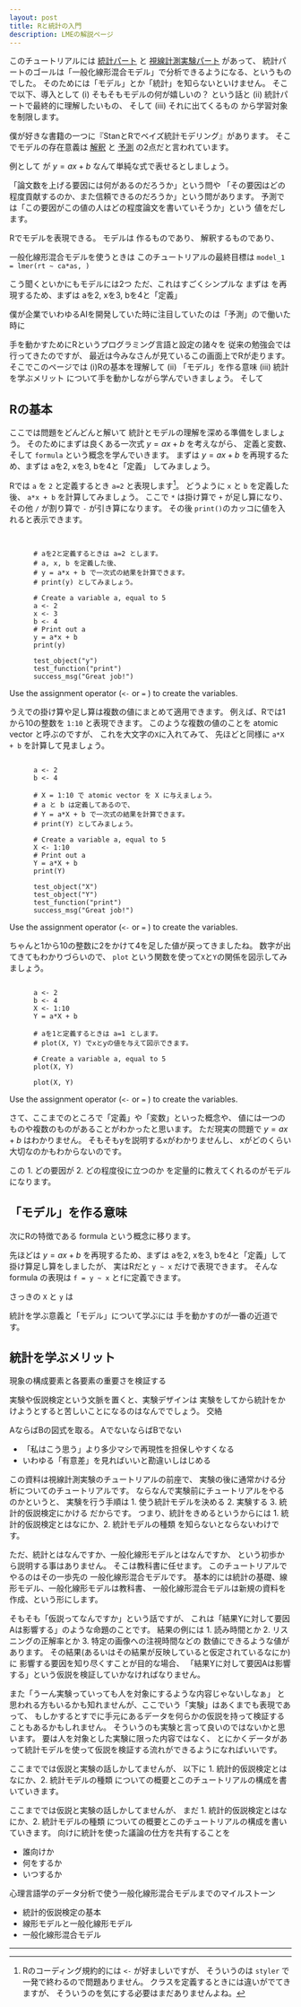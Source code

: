 ```yaml
---
layout: post
title: Rと統計の入門      
description: LMEの解説ページ 
---
```


<!-- [Home](./) -->

<!--
1. モデルとは?
1. 最終的に理解したい要素
1. 出てくるもののみに候補
-->
このチュートリアルには
<u> 統計パート</u> と <u>視線計測実験パート</u> があって、
統計パートのゴールは「一般化線形混合モデル」で分析できるようになる、というものでした。
そのためには「モデル」とか「統計」を知らないといけません。
そこで以下、導入として
(i) そもそもモデルの何が嬉しいの？ という話と
(ii) 統計パートで最終的に理解したいもの、
そして (iii) それに出てくるもの
から学習対象を制限します。
<!--
これは手を動かして見たほうが分かりやすかったりします。
でもそもそも「モデル」ってなんなんでしょうか。
まずはそこから考えてみましょう。
-->

僕が好きな書籍の一つに『StanとRでベイズ統計モデリング』があります。
そこでモデルの存在意義は <u>解釈</u> と  <u>予測</u> の2点だと言われています。
<!--この例をBaayenにする-->
例として が $y=ax+b$ なんて単純な式で表せるとしましょう。

<!--
https://r4ds.had.co.nz/model-basics.html#model-basics
-->

「論文数を上げる要因には何があるのだろうか」という問や
「その要因はどの程度貢献するのか、また信頼できるのだろうか」という問があります。
予測では「この要因がこの値の人はどの程度論文を書いていそうか」という
値をだします。

Rでモデルを表現できる。
モデルは
作るものであり、
解釈するものであり、

一般化線形混合モデルを使うときは
このチュートリアルの最終目標は
`model_1 = lmer(rt ~ ca*as, )`

こう聞くといかにもモデルには2つ
ただ、これはすごくシンプルな
まずは  を再現するため、まずは aを2, xを3, bを4と「定義」

僕が企業でいわゆるAIを開発していた時に注目していたのは「予測」ので働いた時に


手を動かすためにRというプログラミング言語と設定の諸々を
従来の勉強会では行ってきたのですが、
最近は今みなさんが見ているこの画面上でRが走ります。
そこでこのページでは (i)Rの基本を理解して 
(ii) 「モデル」を作る意味 
(iii) 統計を学ぶメリット について手を動かしながら学んでいきましょう。
そして 

<!--
目的
-->

## Rの基本

<!--
https://www.datacamp.com/community/tutorials/r-formula-tutorial
-->

ここでは問題をどんどんと解いて
統計とモデルの理解を深める準備をしましょう。
そのためにまずは良くある一次式 $y=ax+b$ を考えながら、
定義と変数、そして `formula` という概念を学んでいきます。
まずは $y=ax+b$ を再現するため、まずは aを2, xを3, bを4と「定義」
してみましょう。

Rでは `a` を `2` と定義するとき `a=2` と表現します[^eq]。
どうように `x` と `b` を定義した後、
`a*x + b` を計算してみましょう。
ここで `*` は掛け算で `+` が足し算になり、
その他 `/` が割り算で `-` が引き算になります。
その後 `print()`のカッコに値を入れると表示できます。

[^eq]: Rのコーディング規約的には `<-` が好ましいですが、
    そういうのは `styler` で一発で終わるので問題ありません。
    クラスを定義するときには違いがでてきますが、
    そういうのを気にする必要はまだありませんよね。

<div data-datacamp-exercise data-lang="r">
  <code data-type="pre-exercise-code">
  </code>
  <code data-type="sample-code">
      # aを2と定義するときは a=2 とします。
      # a, x, b を定義した後、
      # y = a*x + b で一次式の結果を計算できます。
      # print(y) としてみましょう。
  </code>
  <code data-type="solution">
      # Create a variable a, equal to 5
      a <- 2
      x <- 3
      b <- 4
      # Print out a
      y = a*x + b
      print(y)
  </code>
  <code data-type="sct">
      test_object("y")
      test_function("print")
      success_msg("Great job!")
  </code>
  <div data-type="hint">Use the assignment operator (<code><-</code> or <code>=</code> ) to create the variables.
  </div>
</div>


<!--
多分関数の話はいらない
-->

うえでの掛け算や足し算は複数の値にまとめて適用できます。
例えば、Rでは1から10の整数を `1:10` と表現できます。
このような複数の値のことを atomic vector と呼ぶのですが、
これを大文字の`X`に入れてみて、
先ほどと同様に `a*X + b` を計算して見ましょう。

<div data-datacamp-exercise data-lang="r">
  <code data-type="pre-exercise-code">
      a <- 2
      b <- 4
  </code>
  <code data-type="sample-code">
      # X = 1:10 で atomic vector を X に与えましょう。
      # a と b は定義してあるので、
      # Y = a*X + b で一次式の結果を計算できます。
      # print(Y) としてみましょう。
  </code>
  <code data-type="solution">
      # Create a variable a, equal to 5
      X <- 1:10
      # Print out a
      Y = a*X + b
      print(Y)
  </code>
  <code data-type="sct">
      test_object("X")
      test_object("Y")
      test_function("print")
      success_msg("Great job!")
  </code>
  <div data-type="hint">Use the assignment operator (<code><-</code> or <code>=</code> ) to create the variables.
  </div>
</div>

ちゃんと1から10の整数に2をかけて4を足した値が戻ってきましたね。
数字が出てきてもわかりづらいので、
`plot` という関数を使って`X`と`Y`の関係を図示してみましょう。

<div data-datacamp-exercise data-lang="r">
  <code data-type="pre-exercise-code">
      a <- 2
      b <- 4
      X <- 1:10
      Y = a*X + b
  </code>
  <code data-type="sample-code">
      # aを1と定義するときは a=1 とします。
      # plot(X, Y) でxとyの値を与えて図示できます。
  </code>
  <code data-type="solution">
      # Create a variable a, equal to 5
      plot(X, Y)
  </code>
  <code data-type="sct">
      plot(X, Y)
  </code>
  <div data-type="hint">Use the assignment operator (<code><-</code> or <code>=</code> ) to create the variables.
  </div>
</div>

さて、ここまでのところで「定義」や「変数」といった概念や、
値には一つのものや複数のものがあることがわかったと思います。
ただ現実の問題で $y=ax+b$ はわかりません。
そもそもyを説明するxがわかりませんし、
xがどのくらい大切なのかもわからないのです。

この 1. どの要因が 2. どの程度役に立つのか
を定量的に教えてくれるのがモデルになります。

## 「モデル」を作る意味

<!--
https://r4ds.had.co.nz/model-basics.html#model-basics
-->

次にRの特徴である formula という概念に移ります。

先ほどは $y=ax+b$ を再現するため、まずは aを2, xを3, bを4と「定義」して
掛け算足し算をしましたが、
実はRだと `y ~ x` だけで表現できます。
そんな formula の表現は `f = y ~ x` と`f`に定義できます。

さっきの `X` と `y` は

統計を学ぶ意義と「モデル」について学ぶには
手を動かすのが一番の近道です。

<!--相関と因果関係について-->
<!--
-->
## 統計を学ぶメリット


<!--
-->

現象の構成要素と各要素の重要さを検証する


実験や仮説検定という文脈を置くと、実験デザインは
実験をしてから統計をかけようとすると苦しいことになるのはなんででしょう。
交絡


AならばBの図式を取る。
AでないならばBでない
* 「私はこう思う」より多少マシで再現性を担保しやすくなる
* いわゆる「有意差」を見ればいいと勘違いしはじめる


この資料は視線計測実験のチュートリアルの前座で、
実験の後に通常かける分析についてのチュートリアルです。
ならなんで実験前にチュートリアルをやるのかというと、
実験を行う手順は 1. 使う統計モデルを決める 2. 実験する 3. 統計的仮説検定にかける
だからです。
つまり、統計をきめるというからには 1. 統計的仮説検定とはなにか、2. 統計モデルの種類
を知らないとならないわけです。

ただ、統計とはなんですか、一般化線形モデルとはなんですか、
という初歩から説明する事はありません。
そこは教科書に任せます。
このチュートリアルでやるのはその一歩先の
一般化線形混合モデルです。
基本的には統計の基礎、線形モデル、一般化線形モデルは教科書、
一般化線形混合モデルは新規の資料を作成、という形にします。

そもそも「仮説ってなんですか」という話ですが、
これは「結果Yに対して要因Aは影響する」のような命題のことです。
結果の例には 1. 読み時間とか 2. リスニングの正解率とか 3. 特定の画像への注視時間などの
数値にできるような値があります。
その結果(あるいはその結果が反映していると仮定されているなにか)に
影響する要因を知り尽くすことが目的な場合、
「結果Yに対して要因Aは影響する」という仮説を検証していかなければなりません。

また「うーん実験っていっても人を対象にするような内容じゃないしなぁ」
と思われる方もいるかも知れませんが、ここでいう「実験」はあくまでも表現であって、
もしかするとすでに手元にあるデータを何らかの仮説を持って検証することもあるかもしれません。
そういうのも実験と言って良いのではないかと思います。
要は人を対象とした実験に限った内容ではなく、
とにかくデータがあって統計モデルを使って仮説を検証する流れができるようになればいいです。

ここまででは仮説と実験の話しかしてませんが、
以下に 1. 統計的仮説検定とはなにか、2. 統計モデルの種類
についての概要とこのチュートリアルの構成を書いていきます。


ここまででは仮説と実験の話しかしてませんが、
まだ 1. 統計的仮説検定とはなにか、2. 統計モデルの種類
についての概要とこのチュートリアルの構成を書いていきます。
向けに統計を使った議論の仕方を共有することを

* 誰向けか
* 何をするか
* いつするか

心理言語学のデータ分析で使う一般化線形混合モデルまでのマイルストーン

* 統計的仮説検定の基本
* 線形モデルと一般化線形モデル
* 一般化線形混合モデル 

----------------

